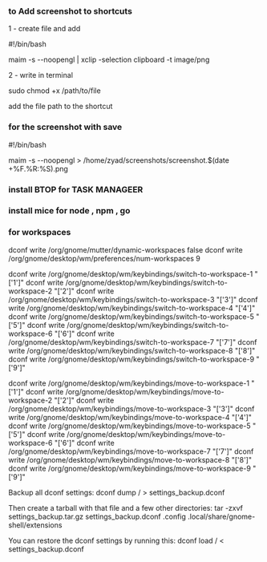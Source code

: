 ### to Add screenshot to shortcuts 
1 - create file and add 
 
  #!/bin/bash

  maim -s --noopengl | xclip -selection clipboard -t image/png

>>>>

2 - write in terminal 

  sudo chmod +x /path/to/file

>>>>

add the file path to the shortcut 

### for the screenshot with save 
 
#!/bin/bash

maim -s --noopengl > /home/zyad/screenshots/screenshot.$(date +%F.%R:%S).png

>>>>



### install BTOP for TASK MANAGEER 

### install mice for node , npm , go 

### for workspaces 

dconf write /org/gnome/mutter/dynamic-workspaces false
 dconf write /org/gnome/desktop/wm/preferences/num-workspaces 9
 
 dconf write /org/gnome/desktop/wm/keybindings/switch-to-workspace-1 "['<Super>1']"
 dconf write /org/gnome/desktop/wm/keybindings/switch-to-workspace-2 "['<Super>2']"
 dconf write /org/gnome/desktop/wm/keybindings/switch-to-workspace-3 "['<Super>3']"
 dconf write /org/gnome/desktop/wm/keybindings/switch-to-workspace-4 "['<Super>4']"
 dconf write /org/gnome/desktop/wm/keybindings/switch-to-workspace-5 "['<Super>5']"
 dconf write /org/gnome/desktop/wm/keybindings/switch-to-workspace-6 "['<Super>6']"
 dconf write /org/gnome/desktop/wm/keybindings/switch-to-workspace-7 "['<Super>7']"
 dconf write /org/gnome/desktop/wm/keybindings/switch-to-workspace-8 "['<Super>8']"
 dconf write /org/gnome/desktop/wm/keybindings/switch-to-workspace-9 "['<Super>9']"
 
 dconf write /org/gnome/desktop/wm/keybindings/move-to-workspace-1  "['<Super><Shift>1']"
 dconf write /org/gnome/desktop/wm/keybindings/move-to-workspace-2  "['<Super><Shift>2']"
 dconf write /org/gnome/desktop/wm/keybindings/move-to-workspace-3  "['<Super><Shift>3']"
 dconf write /org/gnome/desktop/wm/keybindings/move-to-workspace-4  "['<Super><Shift>4']"
 dconf write /org/gnome/desktop/wm/keybindings/move-to-workspace-5  "['<Super><Shift>5']"
 dconf write /org/gnome/desktop/wm/keybindings/move-to-workspace-6  "['<Super><Shift>6']"
 dconf write /org/gnome/desktop/wm/keybindings/move-to-workspace-7  "['<Super><Shift>7']"
 dconf write /org/gnome/desktop/wm/keybindings/move-to-workspace-8  "['<Super><Shift>8']"
 dconf write /org/gnome/desktop/wm/keybindings/move-to-workspace-9  "['<Super><Shift>9']"
 
 >>>>>

Backup all dconf settings: dconf dump / > settings_backup.dconf

Then create a tarball with that file and a few other directories: tar -zxvf settings_backup.tar.gz settings_backup.dconf .config .local/share/gnome-shell/extensions

You can restore the dconf settings by running this: dconf load / < settings_backup.dconf
